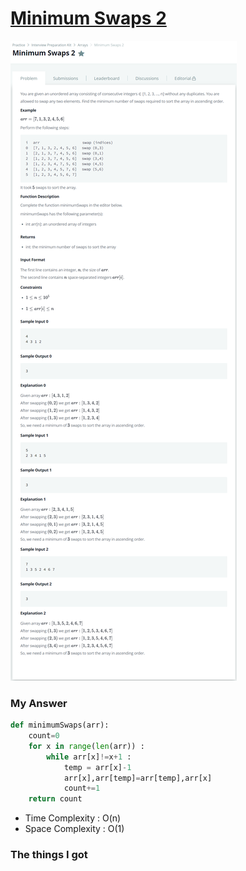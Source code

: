 # [Minimum Swaps 2](https://www.hackerrank.com/challenges/minimum-swaps-2/problem?h_l=interview&playlist_slugs%5B%5D=interview-preparation-kit&playlist_slugs%5B%5D=arrays)

![image](Problem.png)



### My Answer

```python
def minimumSwaps(arr):
    count=0
    for x in range(len(arr)) : 
        while arr[x]!=x+1 : 
            temp = arr[x]-1
            arr[x],arr[temp]=arr[temp],arr[x]
            count+=1
    return count
```

* Time Complexity : O(n)
* Space Complexity : O(1)



### The things I got
